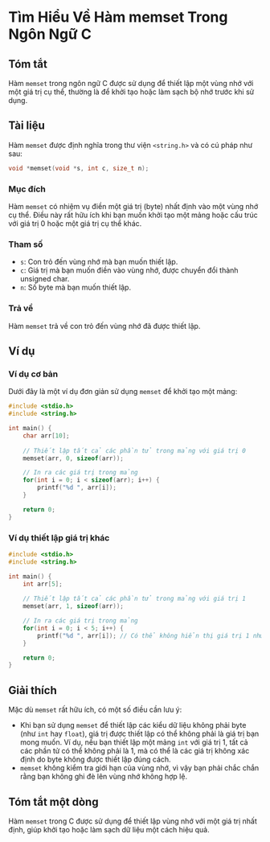 <!--
Meta Description: # Tìm Hiểu Về Hàm memset Trong Ngôn Ngữ C ## Tóm tắt Hàm `memset` trong ngôn ngữ C được sử dụng để thiết lập một vùng nhớ với một giá trị cụ thể, thườ...
Meta Keywords: giá, trị, memset, một, thiết
-->

# Tìm Hiểu Về Hàm memset Trong Ngôn Ngữ C

## Tóm tắt
Hàm `memset` trong ngôn ngữ C được sử dụng để thiết lập một vùng nhớ với một giá trị cụ thể, thường là để khởi tạo hoặc làm sạch bộ nhớ trước khi sử dụng.

## Tài liệu
Hàm `memset` được định nghĩa trong thư viện `<string.h>` và có cú pháp như sau:

```c
void *memset(void *s, int c, size_t n);
```

### Mục đích
Hàm `memset` có nhiệm vụ điền một giá trị (byte) nhất định vào một vùng nhớ cụ thể. Điều này rất hữu ích khi bạn muốn khởi tạo một mảng hoặc cấu trúc với giá trị 0 hoặc một giá trị cụ thể khác.

### Tham số
- `s`: Con trỏ đến vùng nhớ mà bạn muốn thiết lập.
- `c`: Giá trị mà bạn muốn điền vào vùng nhớ, được chuyển đổi thành unsigned char.
- `n`: Số byte mà bạn muốn thiết lập.

### Trả về
Hàm `memset` trả về con trỏ đến vùng nhớ đã được thiết lập.

## Ví dụ
### Ví dụ cơ bản
Dưới đây là một ví dụ đơn giản sử dụng `memset` để khởi tạo một mảng:

```c
#include <stdio.h>
#include <string.h>

int main() {
    char arr[10];
    
    // Thiết lập tất cả các phần tử trong mảng với giá trị 0
    memset(arr, 0, sizeof(arr));

    // In ra các giá trị trong mảng
    for(int i = 0; i < sizeof(arr); i++) {
        printf("%d ", arr[i]);
    }

    return 0;
}
```

### Ví dụ thiết lập giá trị khác
```c
#include <stdio.h>
#include <string.h>

int main() {
    int arr[5];
    
    // Thiết lập tất cả các phần tử trong mảng với giá trị 1
    memset(arr, 1, sizeof(arr));

    // In ra các giá trị trong mảng
    for(int i = 0; i < 5; i++) {
        printf("%d ", arr[i]); // Có thể không hiển thị giá trị 1 như mong đợi
    }

    return 0;
}
```

## Giải thích
Mặc dù `memset` rất hữu ích, có một số điều cần lưu ý:
- Khi bạn sử dụng `memset` để thiết lập các kiểu dữ liệu không phải byte (như `int` hay `float`), giá trị được thiết lập có thể không phải là giá trị bạn mong muốn. Ví dụ, nếu bạn thiết lập một mảng `int` với giá trị 1, tất cả các phần tử có thể không phải là 1, mà có thể là các giá trị không xác định do byte không được thiết lập đúng cách.
- `memset` không kiểm tra giới hạn của vùng nhớ, vì vậy bạn phải chắc chắn rằng bạn không ghi đè lên vùng nhớ không hợp lệ.

## Tóm tắt một dòng
Hàm `memset` trong C được sử dụng để thiết lập vùng nhớ với một giá trị nhất định, giúp khởi tạo hoặc làm sạch dữ liệu một cách hiệu quả.